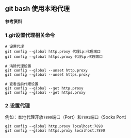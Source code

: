## git bash 使用本地代理

**参考资料**


### 1.git设置代理相关命令

```shell
# 设置代理
git config --global http.proxy 代理ip:代理端口
git config --global https.proxy 代理ip:代理端口

# 清除代理设置
git config --global --unset http.proxy
git config --global --unset https.proxy

# 查看当前代理设置
git config --global --get http.proxy
git config --global --get https.proxy
```

### 2.设置代理

例如：本地代理开放`7890`端口（Port）和`7891`端口（Socks Port）

```shell
git config --global http.proxy localhost:7890
git config --global https.proxy localhost:7890
```

